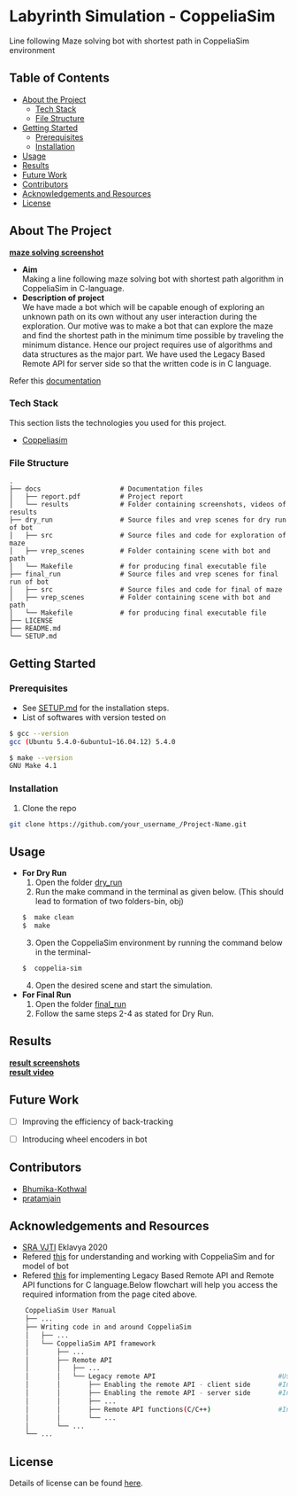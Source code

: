 # Labyrinth Simulation - CoppeliaSim
Line following Maze solving bot with shortest path in CoppeliaSim environment

<!-- TABLE OF CONTENTS -->
## Table of Contents

* [About the Project](#about-the-project)
  * [Tech Stack](#tech-stack)
  * [File Structure](#file-structure)
* [Getting Started](#getting-started)
  * [Prerequisites](#prerequisites)
  * [Installation](#installation)
* [Usage](#usage)
* [Results](#results)
* [Future Work](#future-work)
* [Contributors](#contributors)
* [Acknowledgements and Resources](#acknowledgements-and-resources)
* [License](#license)


<!-- ABOUT THE PROJECT -->
## About The Project
[**maze solving screenshot**](https://github.com/Bhumika-Kothwal/Eklavya-2020--Slayers/tree/master/doc/results/result%20screenshots)  

* **Aim**   
Making a line following maze solving bot with shortest path algorithm in CoppeliaSim in C-language. 
* **Description of project**  
We have made a bot which will be capable enough of exploring an unknown path on its own without any user interaction during the exploration.
Our motive was to make a bot that can explore the maze and find the shortest path in the minimum time possible by traveling the minimum distance.
Hence our project requires use of algorithms and data structures as the major part. We have used the Legacy Based Remote API for server side so that the written code is in C language.  

Refer this [documentation](https://github.com/Bhumika-Kothwal/Eklavya-2020--Slayers/blob/master/doc/report.pdf)

### Tech Stack
This section lists the technologies you used for this project.
* [Coppeliasim](https://www.coppeliarobotics.com/)  

### File Structure
    .
    ├── docs                    # Documentation files
    │   ├── report.pdf          # Project report
    │   └── results             # Folder containing screenshots, videos of results
    ├── dry_run                 # Source files and vrep scenes for dry run of bot
    │   ├── src                 # Source files and code for exploration of maze
    │   ├── vrep_scenes         # Folder containing scene with bot and path
    │   └── Makefile            # for producing final executable file
    ├── final_run               # Source files and vrep scenes for final run of bot
    │   ├── src                 # Source files and code for final of maze
    │   ├── vrep_scenes         # Folder containing scene with bot and path
    │   └── Makefile            # for producing final executable file
    ├── LICENSE
    ├── README.md 
    └── SETUP.md                
        

<!-- GETTING STARTED -->
## Getting Started

### Prerequisites

* See [SETUP.md](https://github.com/Bhumika-Kothwal/Eklavya-2020--Slayers/blob/master/SETUP.md) for the installation steps.
* List of softwares with version tested on 
```sh
$ gcc --version
gcc (Ubuntu 5.4.0-6ubuntu1~16.04.12) 5.4.0

$ make --version
GNU Make 4.1
```


### Installation
1. Clone the repo
```sh
git clone https://github.com/your_username_/Project-Name.git
```


<!-- USAGE EXAMPLES -->
## Usage
*  **For Dry Run**  
   1. Open the folder [dry_run](https://github.com/Bhumika-Kothwal/Eklavya-2020--Slayers/tree/master/dry_run)
   2. Run the make command in the terminal as given below. (This should lead to formation of two folders-bin, obj)
   ```sh
   $  make clean
   $  make
   ```
   3. Open the CoppeliaSim environment by running the command below in the terminal-
   ```sh
   $  coppelia-sim
   ```
   4. Open the desired scene and start the simulation.
* **For Final Run**
  1.  Open the folder [final_run](https://github.com/Bhumika-Kothwal/Eklavya-2020--Slayers/tree/master/final_run) 
  2.  Follow the same steps 2-4 as stated for Dry Run. 


<!-- RESULTS AND DEMO -->
## Results

[**result screenshots**](https://github.com/Bhumika-Kothwal/Eklavya-2020--Slayers/tree/master/doc/results/result%20screenshots)  
[**result video**](https://github.com/Bhumika-Kothwal/Eklavya-2020--Slayers/tree/master/doc/results/result%20video)  


<!-- FUTURE WORK -->
## Future Work
- [ ] Improving the efficiency of back-tracking
- [ ] Introducing wheel encoders in bot


<!-- CONTRIBUTORS -->
## Contributors
* [Bhumika-Kothwal](https://github.com/Bhumika-Kothwal)
* [pratamjain](https://github.com/pratamjain)


<!-- ACKNOWLEDGEMENTS AND REFERENCES -->
## Acknowledgements and Resources
* [SRA VJTI](http://sra.vjti.info/) Eklavya 2020  
* Refered [this](https://www.youtube.com/watch?v=PwGY8PxQOXY&list=PLjzuoBhdtaXOoqkJUqhYQletLLnJP8vjZ) for understanding and working with CoppeliaSim and for model of bot
* Refered [this](https://www.coppeliarobotics.com/helpFiles/) for implementing Legacy Based Remote API and Remote API functions for C language.Below flowchart will help you access the required information from the page cited above.   
```sh
    CoppeliaSim User Manual     
    ├── ...           
    ├── Writing code in and around CoppeliaSim                  
    │   ├── ...     
    │   └── CoppeliaSim API framework     
    │       ├── ...       
    │       ├── Remote API        
    │       │   ├── ...       
    │       │   └── Legacy remote API                               #Using Legacy Remote API        
    │       │       ├── Enabling the remote API - client side       #Information about the client side requirements       
    │       │       ├── Enabling the remote API - server side       #Information about the server side requirements       
    │       │       ├── ...       
    │       │       ├── Remote API functions(C/C++)                 #Information about the functions to be used, their purposes, prototypes, return types       
    │       │       └── ...       
    │       └── ...       
    └── ...       
```


<!-- LICENSE -->
## License
Details of license can be found [here](LICENSE). 
